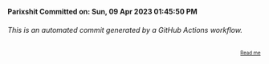 **Parixshit Committed on: Sun, 09 Apr 2023 01:45:50 PM** <!-- 48159445-aa83-45b2-be80-0bb1e86f6148 -->

###### This is an automated commit generated by a GitHub Actions workflow.

<div align="right"><sub><sup><a href="https://github.com/Parixshit/AutoCommit.git">Read me</a></sup></sub></div>
